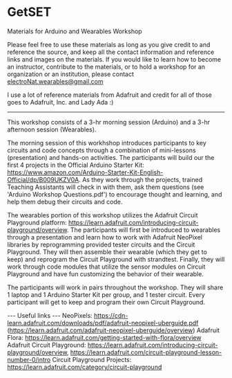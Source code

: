 # GetSET
Materials for Arduino and Wearables Workshop

Please feel free to use these materials as long as you give credit to and reference the source, and keep all the contact information and reference links and images on the materials. If you would like to learn how to become an instructor, contribute to the materials, or to hold a workshop for an organization or an institution, please contact electroNat.wearables@gmail.com

I use a lot of reference materials from Adafruit and credit for all of those goes to Adafruit, Inc. and Lady Ada :)

---
This workshop consists of a 3-hr morning session (Arduino) and a 3-hr afternoon session (Wearables).

The morning session of this workhshop introduces participants to key circuits and code concepts through a combination of mini-lessons (presentation) and hands-on activities. The participants will build our the first 4 projects in the Official Arduino Starter Kit: https://www.amazon.com/Arduino-Starter-Kit-English-Official/dp/B009UKZV0A. As they work through the projects, trained Teaching Assistants will check in with them, ask them questions (see 'Arduino Workshop Questions.pdf') to encourage thought and learning, and help them debug their circuits and code.

The wearables portion of this workshop utilizes the Adafruit Circuit Playground platform: https://learn.adafruit.com/introducing-circuit-playground/overview. The participants will first be introduced to wearables through a presentation and learn how to work with Adafruit NeoPixel libraries by reprogramming provided tester circuits and the Circuit Playground. They will then assemble their wearable (which they get to keep) and reprogram the Circuit Playground with strandtest. Finally, they will work through code modules that utilize the sensor modules on Circuit Playground and have fun customizing the behavior of their wearable.

The participants will work in pairs throughout the workshop. They will share 1 laptop and 1 Arduino Starter Kit per group, and 1 tester circuit. Every participant will get to keep and program their own Circuit Playground.

--- Useful links ---
NeoPixels: https://cdn-learn.adafruit.com/downloads/pdf/adafruit-neopixel-uberguide.pdf (https://learn.adafruit.com/adafruit-neopixel-uberguide/overview)
Adafruit Flora: https://learn.adafruit.com/getting-started-with-flora/overview
Adafruit Circuit Playground: https://learn.adafruit.com/introducing-circuit-playground/overview, https://learn.adafruit.com/circuit-playground-lesson-number-0/intro
Circuit Playground Projects: https://learn.adafruit.com/category/circuit-playground
